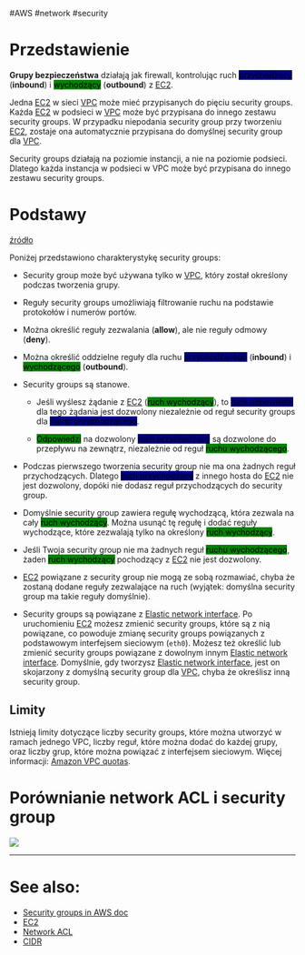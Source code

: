#AWS #network #security 

# Przedstawienie

**Grupy bezpieczeństwa** działają jak firewall, kontrolując ruch <mark style="background-color: #000082">przychodzący</mark> (**inbound**) i <mark style="background-color: #008200">wychodzący</mark> (**outbound**) z [EC2](EC2.md).

Jedna [EC2](EC2.md) w sieci [VPC](VPC.md) może mieć przypisanych do pięciu security groups. Każda [EC2](EC2.md) w podsieci w [VPC](VPC.md) może być przypisana do innego zestawu security groups. W przypadku niepodania security group przy tworzeniu [EC2](EC2.md), zostaje ona automatycznie przypisana do domyślnej security group dla [VPC](VPC.md).

Security groups działają na poziomie instancji, a nie na poziomie podsieci. Dlatego każda instancja w podsieci w VPC może być przypisana do innego zestawu security groups.

# Podstawy

[źródło](https://docs.aws.amazon.com/vpc/latest/userguide/VPC_SecurityGroups.html#VPCSecurityGroups)

Poniżej przedstawiono charakterystykę security groups:

- Security group może być używana tylko w [VPC](VPC.md), który został określony podczas tworzenia grupy.

- Reguły security groups umożliwiają filtrowanie ruchu na podstawie protokołów i numerów portów.

- Można określić reguły zezwalania (**allow**), ale nie reguły odmowy (**deny**).

- Można określić oddzielne reguły dla ruchu <mark style="background-color: #000082">przychodzącego</mark> (**inbound**) i <mark style="background-color: #008200">wychodzącego</mark> (**outbound**).

- Security groups są stanowe.
  - Jeśli wyślesz żądanie z [EC2](EC2.md) (<mark style="background-color: #008200">ruch wychodzący</mark>), to <mark style="background-color: #000082">ruch odpowiedzi</mark> dla tego żądania jest dozwolony niezależnie od reguł security groups dla <mark style="background-color: #000082">ruchu przychodzącego</mark>.

  - <mark style="background-color: #008200">Odpowiedzi</mark> na dozwolony <mark style="background-color: #000082">ruch przychodzący</mark> są dozwolone do przepływu na zewnątrz, niezależnie od reguł <mark style="background-color: #008200">ruchu wychodzącego</mark>.

- Podczas pierwszego tworzenia security group nie ma ona żadnych reguł przychodzących. Dlatego <mark  style="background-color: #000082">ruch przychodzący</mark> z innego hosta do [EC2](EC2.md) nie jest dozwolony, dopóki nie dodasz reguł przychodzących do security group.

- Domyślnie security group zawiera regułę wychodzącą, która zezwala na cały <mark style="background-color: #008200">ruch wychodzący</mark>. Można usunąć tę regułę i dodać reguły wychodzące, które zezwalają tylko na określony <mark style="background-color: #008200">ruch wychodzący</mark>.

- Jeśli Twoja security group nie ma żadnych reguł <mark style="background-color: #008200">ruchu wychodzącego</mark>, żaden <mark style="background-color: #008200">ruch wychodzący</mark> pochodzący z [EC2](EC2.md) nie jest dozwolony.

- [EC2](EC2.md) powiązane z security group nie mogą ze sobą rozmawiać, chyba że zostaną dodane reguły zezwalające na ruch (wyjątek: domyślna security group ma takie reguły domyślnie).

- Security groups są powiązane z [Elastic network interface](Elastic%20network%20interface.md). Po uruchomieniu [EC2](EC2.md) możesz zmienić security groups, które są z nią powiązane, co powoduje zmianę security groups powiązanych z podstawowym interfejsem sieciowym (`eth0`). Możesz też określić lub zmienić security groups powiązane z dowolnym innym [Elastic network interface](Elastic%20network%20interface.md). Domyślnie, gdy tworzysz [Elastic network interface](Elastic%20network%20interface.md), jest on skojarzony z domyślną security group dla [VPC](VPC.md), chyba że określisz inną security group.

## Limity

Istnieją limity dotyczące liczby security groups, które można utworzyć w ramach jednego VPC, liczby reguł, które można dodać do każdej grupy, oraz liczby grup, które można powiązać z interfejsem sieciowym. Więcej informacji: [Amazon VPC quotas](https://docs.aws.amazon.com/vpc/latest/userguide/amazon-vpc-limits.html).

# Porównianie network ACL i security group

![](Network%20ACL.md#Porównianie%20network%20ACL%20i%20security%20group)

---

# See also:

- [Security groups in AWS doc](https://docs.aws.amazon.com/vpc/latest/userguide/VPC_SecurityGroups.html)
- [EC2](EC2.md)
- [Network ACL](Network%20ACL.md)
- [CIDR](../Network/CIDR.md)
